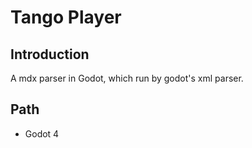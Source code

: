 # Tango Player
## Introduction
A mdx parser in Godot, which run by godot's xml parser.

## Path
- Godot 4